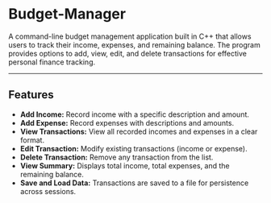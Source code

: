 # Budget-Manager
A command-line budget management application built in C++ that allows users to track their income, expenses, and remaining balance. The program provides options to add, view, edit, and delete transactions for effective personal finance tracking.

---

## **Features**
- **Add Income:** Record income with a specific description and amount.
- **Add Expense:** Record expenses with descriptions and amounts.
- **View Transactions:** View all recorded incomes and expenses in a clear format.
- **Edit Transaction:** Modify existing transactions (income or expense).
- **Delete Transaction:** Remove any transaction from the list.
- **View Summary:** Displays total income, total expenses, and the remaining balance.
- **Save and Load Data:** Transactions are saved to a file for persistence across sessions.
